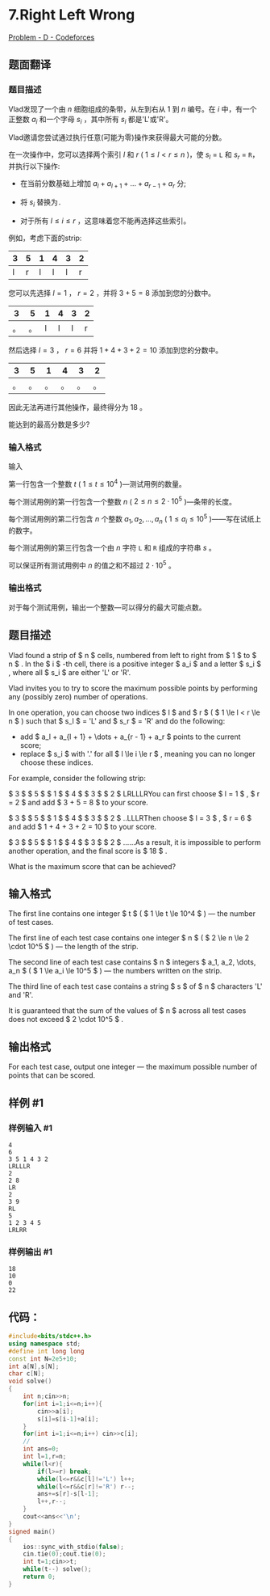 # 7.Right Left Wrong

[Problem - D - Codeforces](https://codeforces.com/contest/2000/problem/D)

## 题面翻译

### 题目描述

Vlad发现了一个由 $n$ 细胞组成的条带，从左到右从 $1$ 到 $n$ 编号。在 $i$ 中，有一个正整数 $a_i$ 和一个字母 $s_i$ ，其中所有 $s_i$ 都是'L'或'R'。

Vlad邀请您尝试通过执行任意(可能为零)操作来获得最大可能的分数。

在一次操作中，您可以选择两个索引 $l$ 和 $r$ ( $1 \le l < r \le n$ )，使 $s_l$ = `L` 和 $s_r$ = `R`，并执行以下操作:

- 在当前分数基础上增加 $a_l + a_{l + 1} + \dots + a_{r - 1} + a_r$ 分;

- 将 $s_i$ 替换为`.`

- 对于所有 $l \le i \le r$ ，这意味着您不能再选择这些索引。

例如，考虑下面的strip:

| $3$  | $5$  | $1$  | $4$  | $3$  | $2$  |
| ---- | ---- | ---- | ---- | ---- | ---- |
| l    | r    | l    | l    | l    | r    |

您可以先选择 $l = 1$ ， $r = 2$ ，并将 $3 + 5 = 8$ 添加到您的分数中。

| $3$  | $5$  | $1$  | $4$  | $3$  | $2$  |
| ---- | ---- | ---- | ---- | ---- | ---- |
| 。   | 。   | l    | l    | l    | r    |

然后选择 $l = 3$ ， $r = 6$ 并将 $1 + 4 + 3 + 2 = 10$ 添加到您的分数中。

| $3$  | $5$  | $1$  | $4$  | $3$  | $2$  |
| ---- | ---- | ---- | ---- | ---- | ---- |
| 。   | 。   | 。   | 。   | 。   | 。   |

因此无法再进行其他操作，最终得分为 $18$ 。

能达到的最高分数是多少?

### 输入格式

输入

第一行包含一个整数 $t$ ( $1 \le t \le 10^4$ )—测试用例的数量。

每个测试用例的第一行包含一个整数 $n$ ( $2 \le n \le 2 \cdot 10^5$ )—条带的长度。

每个测试用例的第二行包含 $n$ 个整数 $a_1, a_2, \dots, a_n$ ( $1 \le a_i \le 10^5$ )——写在试纸上的数字。

每个测试用例的第三行包含一个由 $n$ 字符 `L` 和 `R` 组成的字符串 $s$ 。

可以保证所有测试用例中 $n$ 的值之和不超过 $2 \cdot 10^5$ 。

### 输出格式


对于每个测试用例，输出一个整数—可以得分的最大可能点数。

## 题目描述

Vlad found a strip of $ n $ cells, numbered from left to right from $ 1 $ to $ n $ . In the $ i $ -th cell, there is a positive integer $ a_i $ and a letter $ s_i $ , where all $ s_i $ are either 'L' or 'R'.

Vlad invites you to try to score the maximum possible points by performing any (possibly zero) number of operations.

In one operation, you can choose two indices $ l $ and $ r $ ( $ 1 \le l < r \le n $ ) such that $ s_l $ = 'L' and $ s_r $ = 'R' and do the following:

- add $ a_l + a_{l + 1} + \dots + a_{r - 1} + a_r $ points to the current score;
- replace $ s_i $ with '.' for all $ l \le i \le r $ , meaning you can no longer choose these indices.

For example, consider the following strip:

  $ 3 $  $ 5 $  $ 1 $  $ 4 $  $ 3 $  $ 2 $ LRLLLRYou can first choose $ l = 1 $ , $ r = 2 $ and add $ 3 + 5 = 8 $ to your score.

  $ 3 $  $ 5 $  $ 1 $  $ 4 $  $ 3 $  $ 2 $ ..LLLRThen choose $ l = 3 $ , $ r = 6 $ and add $ 1 + 4 + 3 + 2 = 10 $ to your score.

  $ 3 $  $ 5 $  $ 1 $  $ 4 $  $ 3 $  $ 2 $ ......As a result, it is impossible to perform another operation, and the final score is $ 18 $ .

What is the maximum score that can be achieved?

## 输入格式

The first line contains one integer $ t $ ( $ 1 \le t \le 10^4 $ ) — the number of test cases.

The first line of each test case contains one integer $ n $ ( $ 2 \le n \le 2 \cdot 10^5 $ ) — the length of the strip.

The second line of each test case contains $ n $ integers $ a_1, a_2, \dots, a_n $ ( $ 1 \le a_i \le 10^5 $ ) — the numbers written on the strip.

The third line of each test case contains a string $ s $ of $ n $ characters 'L' and 'R'.

It is guaranteed that the sum of the values of $ n $ across all test cases does not exceed $ 2 \cdot 10^5 $ .

## 输出格式

For each test case, output one integer — the maximum possible number of points that can be scored.

## 样例 #1

### 样例输入 #1

```
4
6
3 5 1 4 3 2
LRLLLR
2
2 8
LR
2
3 9
RL
5
1 2 3 4 5
LRLRR
```

### 样例输出 #1

```
18
10
0
22
```





##  代码：

```cpp
#include<bits/stdc++.h>
using namespace std;
#define int long long 
const int N=2e5+10;
int a[N],s[N];
char c[N];
void solve()
{
    int n;cin>>n;
    for(int i=1;i<=n;i++){
        cin>>a[i];
        s[i]=s[i-1]+a[i];
    }
    for(int i=1;i<=n;i++) cin>>c[i];
    //
    int ans=0;
    int l=1,r=n;
    while(l<r){
        if(l>=r) break;
        while(l<=r&&c[l]!='L') l++;
        while(l<=r&&c[r]!='R') r--;
        ans+=s[r]-s[l-1];
        l++,r--;
    }
    cout<<ans<<'\n';
}
signed main()
{
    ios::sync_with_stdio(false);
    cin.tie(0);cout.tie(0);
    int t=1;cin>>t;
    while(t--) solve();
    return 0;
}
```

